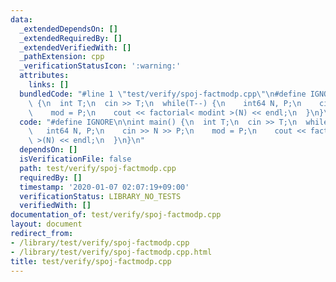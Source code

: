 ```yaml
---
data:
  _extendedDependsOn: []
  _extendedRequiredBy: []
  _extendedVerifiedWith: []
  _pathExtension: cpp
  _verificationStatusIcon: ':warning:'
  attributes:
    links: []
  bundledCode: "#line 1 \"test/verify/spoj-factmodp.cpp\"\n#define IGNORE\n\nint main()\
    \ {\n  int T;\n  cin >> T;\n  while(T--) {\n    int64 N, P;\n    cin >> N >> P;\n\
    \    mod = P;\n    cout << factorial< modint >(N) << endl;\n  }\n}\n"
  code: "#define IGNORE\n\nint main() {\n  int T;\n  cin >> T;\n  while(T--) {\n \
    \   int64 N, P;\n    cin >> N >> P;\n    mod = P;\n    cout << factorial< modint\
    \ >(N) << endl;\n  }\n}\n"
  dependsOn: []
  isVerificationFile: false
  path: test/verify/spoj-factmodp.cpp
  requiredBy: []
  timestamp: '2020-01-07 02:07:19+09:00'
  verificationStatus: LIBRARY_NO_TESTS
  verifiedWith: []
documentation_of: test/verify/spoj-factmodp.cpp
layout: document
redirect_from:
- /library/test/verify/spoj-factmodp.cpp
- /library/test/verify/spoj-factmodp.cpp.html
title: test/verify/spoj-factmodp.cpp
---
```

